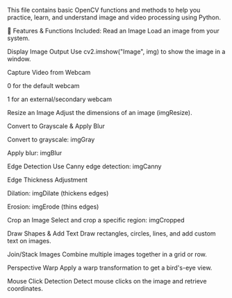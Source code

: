 This file contains basic OpenCV functions and methods to help you practice, learn, and understand image and video processing using Python.

📌 Features & Functions Included:
Read an Image
Load an image from your system.

Display Image Output
Use cv2.imshow("Image", img) to show the image in a window.

Capture Video from Webcam

0 for the default webcam

1 for an external/secondary webcam

Resize an Image
Adjust the dimensions of an image (imgResize).

Convert to Grayscale & Apply Blur

Convert to grayscale: imgGray

Apply blur: imgBlur

Edge Detection
Use Canny edge detection: imgCanny

Edge Thickness Adjustment

Dilation: imgDilate (thickens edges)

Erosion: imgErode (thins edges)

Crop an Image
Select and crop a specific region: imgCropped

Draw Shapes & Add Text
Draw rectangles, circles, lines, and add custom text on images.

Join/Stack Images
Combine multiple images together in a grid or row.

Perspective Warp
Apply a warp transformation to get a bird's-eye view.

Mouse Click Detection
Detect mouse clicks on the image and retrieve coordinates.
